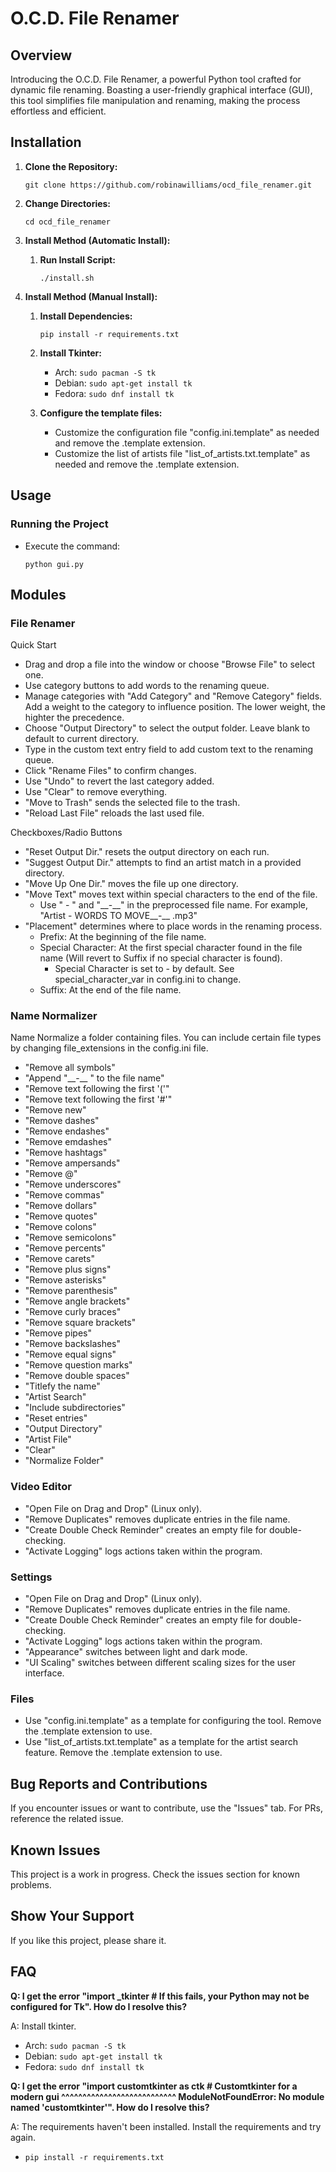 # O.C.D. File Renamer

## Overview
Introducing the O.C.D. File Renamer, a powerful Python tool crafted for dynamic file renaming. Boasting a user-friendly graphical interface (GUI), this tool simplifies file manipulation and renaming, making the process effortless and efficient.

## Installation
1. **Clone the Repository:**
    ```
    git clone https://github.com/robinawilliams/ocd_file_renamer.git
    ```

2. **Change Directories:**
    ```
    cd ocd_file_renamer
    ```
   
3. **Install Method (Automatic Install):**
   1. **Run Install Script:**
       ```
       ./install.sh
       ```
   
4. **Install Method (Manual Install):**
   1. **Install Dependencies:**
       ```
       pip install -r requirements.txt
       ``` 
   2. **Install Tkinter:**
      - Arch: `sudo pacman -S tk`
      - Debian: `sudo apt-get install tk`
      - Fedora: `sudo dnf install tk`

   3. **Configure the template files:**
      - Customize the configuration file "config.ini.template" as needed and remove the .template extension.
      - Customize the list of artists file "list_of_artists.txt.template" as needed and remove the .template extension.

## Usage
### Running the Project
- Execute the command:
    ```
    python gui.py
    ```
## Modules
### File Renamer
Quick Start
- Drag and drop a file into the window or choose "Browse File" to select one.
- Use category buttons to add words to the renaming queue.
- Manage categories with "Add Category" and "Remove Category" fields. Add a weight to the category to influence position. The lower weight, the highter the precedence.
- Choose "Output Directory" to select the output folder. Leave blank to default to current directory.
- Type in the custom text entry field to add custom text to the renaming queue.
- Click "Rename Files" to confirm changes.
- Use "Undo" to revert the last category added.
- Use "Clear" to remove everything.
- "Move to Trash" sends the selected file to the trash.
- "Reload Last File" reloads the last used file.

Checkboxes/Radio Buttons
- "Reset Output Dir." resets the output directory on each run.
- "Suggest Output Dir." attempts to find an artist match in a provided directory.
- "Move Up One Dir." moves the file up one directory.
- "Move Text" moves text within special characters to the end of the file.
   - Use " - " and "\_\_-\_\_" in the preprocessed file name. For example, "Artist - WORDS TO MOVE__-__ .mp3"
- "Placement" determines where to place words in the renaming process.
   - Prefix: At the beginning of the file name.
   - Special Character: At the first special character found in the file name (Will revert to Suffix if no special character is found).
     - Special Character is set to - by default. See special_character_var in config.ini to change.
   - Suffix: At the end of the file name.

### Name Normalizer 
Name Normalize a folder containing files. You can include certain file types by changing file_extensions in the config.ini file.
  - "Remove all symbols"
  - "Append "\_\_-\_\_ " to the file name"
  - "Remove text following the first '('"
  - "Remove text following the first '#'"
  - "Remove new"
  - "Remove dashes"
  - "Remove endashes"
  - "Remove emdashes"
  - "Remove hashtags"
  - "Remove ampersands"
  - "Remove @"
  - "Remove underscores"
  - "Remove commas"
  - "Remove dollars"
  - "Remove quotes"
  - "Remove colons"
  - "Remove semicolons"
  - "Remove percents"
  - "Remove carets"
  - "Remove plus signs"
  - "Remove asterisks"
  - "Remove parenthesis"
  - "Remove angle brackets"
  - "Remove curly braces"
  - "Remove square brackets"
  - "Remove pipes"
  - "Remove backslashes"
  - "Remove equal signs"
  - "Remove question marks"
  - "Remove double spaces"
  - "Titlefy the name"
  - "Artist Search"
  - "Include subdirectories"
  - "Reset entries"
  - "Output Directory"
  - "Artist File"
  - "Clear"
  - "Normalize Folder"

### Video Editor
- "Open File on Drag and Drop" (Linux only).
- "Remove Duplicates" removes duplicate entries in the file name.
- "Create Double Check Reminder" creates an empty file for double-checking.
- "Activate Logging" logs actions taken within the program.

### Settings
- "Open File on Drag and Drop" (Linux only).
- "Remove Duplicates" removes duplicate entries in the file name.
- "Create Double Check Reminder" creates an empty file for double-checking.
- "Activate Logging" logs actions taken within the program.
- "Appearance" switches between light and dark mode. 
- "UI Scaling" switches between different scaling sizes for the user interface. 


### Files
- Use "config.ini.template" as a template for configuring the tool. Remove the .template extension to use.
- Use "list_of_artists.txt.template" as a template for the artist search feature. Remove the .template extension to use.

## Bug Reports and Contributions
If you encounter issues or want to contribute, use the "Issues" tab. For PRs, reference the related issue.

## Known Issues
This project is a work in progress. Check the issues section for known problems.

## Show Your Support
If you like this project, please share it.

## FAQ
**Q: I get the error "import _tkinter # If this fails, your Python may not be configured for Tk". How do I resolve this?**

A: Install tkinter.
   - Arch: `sudo pacman -S tk`
   - Debian: `sudo apt-get install tk`
   - Fedora: `sudo dnf install tk`

**Q: I get the error "import customtkinter as ctk  # Customtkinter for a modern gui
    ^^^^^^^^^^^^^^^^^^^^^^^^^^^
ModuleNotFoundError: No module named 'customtkinter'". How do I resolve this?**

A: The requirements haven't been installed. Install the requirements and try again.
   - `pip install -r requirements.txt`
